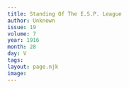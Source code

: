 ```yaml
---
title: Standing Of The E.S.P. League
author: Unknown
issue: 19
volume: 7
year: 1916
month: 28
day: V
tags:
layout: page.njk
image:
---
```

